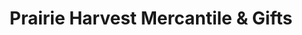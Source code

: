 ---
title: "Prairie Harvest Mercantile & Gifts"
url: /deadwood/prairie-harvest-mercantile-und-gifts/
shop: Andenken
---